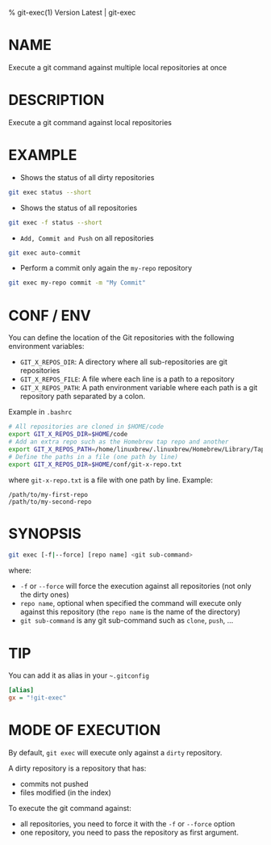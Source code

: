 % git-exec(1) Version Latest | git-exec
# NAME

Execute a git command against multiple local repositories at once

# DESCRIPTION

Execute a git command against local repositories 

# EXAMPLE

* Shows the status of all dirty repositories

```bash
git exec status --short
```

* Shows the status of all repositories

```bash
git exec -f status --short
```

* `Add, Commit and Push` on all repositories

```bash
git exec auto-commit
```

* Perform a commit only again the `my-repo` repository

```bash
git exec my-repo commit -m "My Commit"
```

# CONF / ENV

You can define the location of the Git repositories with the following environment variables:

* `GIT_X_REPOS_DIR`: A directory where all sub-repositories are git repositories
* `GIT_X_REPOS_FILE`: A file where each line is a path to a repository
* `GIT_X_REPOS_PATH`: A path environment variable where each path is a git repository path separated by a colon.


Example in `.bashrc`
```bash
# All repositories are cloned in $HOME/code 
export GIT_X_REPOS_DIR=$HOME/code
# Add an extra repo such as the Homebrew tap repo and another 
export GIT_X_REPOS_PATH=/home/linuxbrew/.linuxbrew/Homebrew/Library/Taps/gerardnico/homebrew-tap:/path/to/another-repo
# Define the paths in a file (one path by line)
export GIT_X_REPOS_DIR=$HOME/conf/git-x-repo.txt
```
where `git-x-repo.txt` is a file with one path by line. Example:
```
/path/to/my-first-repo
/path/to/my-second-repo
```

# SYNOPSIS

```bash
git exec [-f|--force] [repo name] <git sub-command>
```
where:
* `-f` or `--force` will force the execution against all repositories (not only the dirty ones)
* `repo name`, optional when specified the command will execute only against this repository (the `repo name` is the name of the directory)
* `git sub-command` is any git sub-command such as `clone`, `push`, ...

# TIP

You can add it as alias in your `~.gitconfig`
```ini
[alias]
gx = "!git-exec"
```

# MODE OF EXECUTION

By default, `git exec` will execute only against a `dirty` repository.

A dirty repository is a repository that has:
* commits not pushed
* files modified (in the index)

To execute the git command against:
* all repositories, you need to force it with the `-f` or `--force` option
* one repository, you need to pass the repository as first argument.


